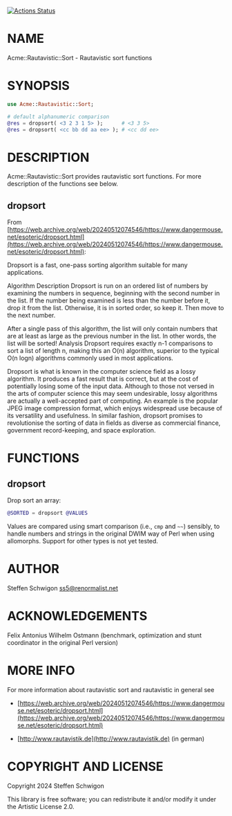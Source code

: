 [![Actions Status](https://github.com/renormalist/raku-Acme-Rautavistic-Sort/actions/workflows/test.yml/badge.svg)](https://github.com/renormalist/raku-Acme-Rautavistic-Sort/actions)

NAME
====

Acme::Rautavistic::Sort - Rautavistic sort functions

SYNOPSIS
========

```raku
use Acme::Rautavistic::Sort;

# default alphanumeric comparison
@res = dropsort( <3 2 3 1 5> );      # <3 3 5>
@res = dropsort( <cc bb dd aa ee> ); # <cc dd ee>
```

DESCRIPTION
===========

Acme::Rautavistic::Sort provides rautavistic sort functions. For more description of the functions see below.

dropsort
--------

From [https://web.archive.org/web/20240512074546/https://www.dangermouse.net/esoteric/dropsort.html](https://web.archive.org/web/20240512074546/https://www.dangermouse.net/esoteric/dropsort.html):

Dropsort is a fast, one-pass sorting algorithm suitable for many applications.

Algorithm Description Dropsort is run on an ordered list of numbers by examining the numbers in sequence, beginning with the second number in the list. If the number being examined is less than the number before it, drop it from the list. Otherwise, it is in sorted order, so keep it. Then move to the next number.

After a single pass of this algorithm, the list will only contain numbers that are at least as large as the previous number in the list. In other words, the list will be sorted! Analysis Dropsort requires exactly n-1 comparisons to sort a list of length n, making this an O(n) algorithm, superior to the typical O(n logn) algorithms commonly used in most applications.

Dropsort is what is known in the computer science field as a lossy algorithm. It produces a fast result that is correct, but at the cost of potentially losing some of the input data. Although to those not versed in the arts of computer science this may seem undesirable, lossy algorithms are actually a well-accepted part of computing. An example is the popular JPEG image compression format, which enjoys widespread use because of its versatility and usefulness. In similar fashion, dropsort promises to revolutionise the sorting of data in fields as diverse as commercial finance, government record-keeping, and space exploration.

FUNCTIONS
=========

dropsort
--------

Drop sort an array:

```raku
@SORTED = dropsort @VALUES
```

Values are compared using smart comparison (i.e., `cmp` and `~~`) sensibly, to handle numbers and strings in the original DWIM way of Perl when using allomorphs. Support for other types is not yet tested.

AUTHOR
======

Steffen Schwigon <ss5@renormalist.net>

ACKNOWLEDGEMENTS
================

Felix Antonius Wilhelm Ostmann (benchmark, optimization and stunt coordinator in the original Perl version)

MORE INFO
=========

For more information about rautavistic sort and rautavistic in general see

  * [https://web.archive.org/web/20240512074546/https://www.dangermouse.net/esoteric/dropsort.html](https://web.archive.org/web/20240512074546/https://www.dangermouse.net/esoteric/dropsort.html)

  * [http://www.rautavistik.de](http://www.rautavistik.de) (in german)

COPYRIGHT AND LICENSE
=====================

Copyright 2024 Steffen Schwigon

This library is free software; you can redistribute it and/or modify it under the Artistic License 2.0.

